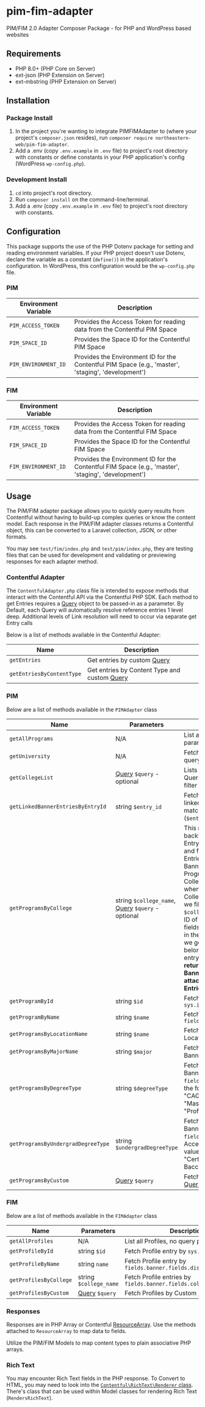 # pim-fim-adapter
PIM/FIM 2.0 Adapter Composer Package - for PHP and WordPress based websites

## Requirements
- PHP 8.0+ (PHP Core on Server)
- ext-json (PHP Extension on Server)
- ext-mbstring (PHP Extension on Server)

## Installation
### Package Install
1. In the project you're wanting to integrate PIMFIMAdapter to (where your project's `composer.json` resides), run `composer require northeastern-web/pim-fim-adapter`.
2. Add a .env (copy `.env.example` in `.env` file) to project's root directory with constants or define constants in your PHP application's config (WordPress `wp-config.php`).

### Development Install
1. `cd` into project's root directory.
2. Run `composer install` on the command-line/terminal.
3. Add a .env (copy `.env.example` in `.env` file) to project's root directory with constants.

## Configuration
This package supports the use of the PHP Dotenv package for setting and reading environment variables. If your PHP project doesn't use Dotenv, declare the variable as a constant (`define()`) in the application's configuration. In WordPress, this configuration would be the `wp-config.php` file. 

### PIM
| Environment Variable | Description |
|---|---|
| `PIM_ACCESS_TOKEN` | Provides the Access Token for reading data from the Contentful PIM Space |
| `PIM_SPACE_ID` | Provides the Space ID for the Contentful PIM Space |
| `PIM_ENVIRONMENT_ID` | Provides the Environment ID for the Contentful PIM Space (e.g., 'master', 'staging', 'development') |

### FIM
| Environment Variable | Description |
|---|---|
| `FIM_ACCESS_TOKEN` | Provides the Access Token for reading data from the Contentful FIM Space |
| `FIM_SPACE_ID` | Provides the Space ID for the Contentful FIM Space |
| `FIM_ENVIRONMENT_ID` | Provides the Environment ID for the Contentful FIM Space (e.g., 'master', 'staging', 'development') |

## Usage
The PiM/FIM adapter package allows you to quickly query results from Contentful without having to build-up complex queries or know the content model. Each response in the PIM/FIM adapter classes returns a Contentful object, this can be converted to a Laravel collection, JSON, or other formats. 

You may see `test/fim/index.php` and `test/pim/index.php`, they are testing files that can be used for development and validating or previewing responses for each adapter method.

### Contentful Adapter
The `ContentfulAdapter.php` class file is intended to expose methods that interact with the Contentful API via the Contentful PHP SDK. Each method to get Entries requires a [Query](https://contentful.github.io/contentful.php/api/6.4.0/Contentful/Query.html) object to be passed-in as a parameter. By Default, each Query will automatically resolve reference entries 1 level deep. Additional levels of Link resolution will need to occur via separate get Entry calls

Below is a list of methods available in the Contentful Adapter:

| Name | Description |
| ---- | ---- |
| `getEntries` | Get entries by custom [Query](https://contentful.github.io/contentful.php/api/6.4.0/Contentful/Query.html) |
| `getEntriesByContentType` | Get entries by Content Type and custom [Query](https://contentful.github.io/contentful.php/api/6.4.0/Contentful/Query.html)

### PIM
Below are a list of methods available in the `PIMAdapter` class

| Name | Parameters | Description |
| ---- | ---- | ---- |
| `getAllPrograms` | N/A | List all Programs, no query parameters. |
| `getUniversity` | N/A | Fetch University fields, no query parameters. |
| `getCollegeList` | [Query](https://contentful.github.io/contentful.php/api/6.4.0/Contentful/Query.html) `$query` - optional | Lists all or some Colleges by Query. Use Query object to filter by specific id(s) |
| `getLinkedBannerEntriesByEntryId` | string `$entry_id` | Fetches entries (Programs) linked to Banner entries by matching Banner entry Id (`$entry_id`/`sys.id`) |
| `getProgramsByCollege` | string `$college_name`, [Query](https://contentful.github.io/contentful.php/api/6.4.0/Contentful/Query.html) `$query` - optional | This method walks backwards from the College Entry to the Banner Entry and finally to the linked Entries attached to the Banner Entry such as a Program Entry. Using the College Entry Id that's found when doing a lookup of Colleges by `$college_name`, we filter the API by `$college[0]['id']` with the ID of the fields.`college.sys.id` value in the Banner Entry. Finally, we get linked Entries belonging to the Banner entry. **This method will only return Program entries as Banner entries are only attached to Program Entries.** |
| `getProgramById` | string `$id` | Fetch Program entry by `sys.id` |
| `getProgramByName` | string `$name` | Fetch Program entry by `fields.name` |
| `getProgramsByLocationName` | string `$name` | Fetch Programs by linked Location entry's `fields.name` |
| `getProgramsByMajorName` | string `$major` | Fetch Programs by linked Banner entry's `fields.major` |
| `getProgramsByDegreeType` | string `$degreeType` | Fetch Programs by linked Banner entry's `fields.degreeType`. Accepts the following values: "CAGS", "Dual Degree", "Master's Certificate", "Professional Doctorate" |
| `getProgramsByUndergradDegreeType` | string `$undergradDegreeType` | Fetch Programs by linked Banner entry's `fields.undergradDegreeType`. Accepts the following values: "N/A", "Bachelor's", "Certificate", "Post-Baccalaureate" |
| `getProgramsByCustom` | [Query](https://contentful.github.io/contentful.php/api/6.4.0/Contentful/Query.html) `$query` | Fetch Programs by Custom [Query](https://contentful.github.io/contentful.php/api/6.4.0/Contentful/Query.html) |

### FIM
Below are a list of methods available in the `FIMAdapter` class

| Name | Parameters | Description |
| ---- | ---- | ---- |
| `getAllProfiles` | N/A | List all Profiles, no query parameters. |
| `getProfileById` | string `$id` | Fetch Profile entry by `sys.id` |
| `getProfileByName` | string `name` | Fetch Profile entry by `fields.banner.fields.displayNameInternal` |
| `getProfilesByCollege` | string `$college_name` | Fetch Profile entries by `fields.banner.fields.collegeAffiliation` |
| `getProfilesByCustom` | [Query](https://contentful.github.io/contentful.php/api/6.4.0/Contentful/Query.html) `$query` | Fetch Profiles by Custom [Query](https://contentful.github.io/contentful.php/api/6.4.0/Contentful/Query.html) |

### Responses
Responses are in PHP Array or Contentful [ResourceArray](https://contentful.github.io/contentful.php/api/6.4.0/Contentful/ResourceArray.html). Use the methods attached to `ResourceArray` to map data to fields.

Utilize the PIM/FIM Models to map content types to plain associative PHP arrays.

### Rich Text
You may encounter Rich Text fields in the PHP response. To Convert to HTML, you may need to look into the [`Contentful\RichText\Renderer` class](https://github.com/contentful/rich-text.php#rendering). There's  class that can be used within Model classes for rendering Rich Text (`RendersRichText`).